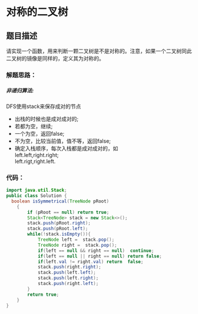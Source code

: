 # 对称的二叉树

## 题目描述
请实现一个函数，用来判断一颗二叉树是不是对称的。注意，如果一个二叉树同此二叉树的镜像是同样的，定义其为对称的。

### 解题思路：
##### 非递归算法:
DFS使用stack来保存成对的节点

+ 出栈的时候也是成对成对的;
+ 若都为空，继续;
+ 一个为空，返回false;
+ 不为空，比较当前值，值不等，返回false;
+ 确定入栈顺序，每次入栈都是成对成对的，如<br>left.left,right.right;<br>left.rigt,right.left.


### 代码：


```java
import java.util.Stack;
public class Solution {
  boolean isSymmetrical(TreeNode pRoot)
    {
        if (pRoot == null) return true;
        Stack<TreeNode> stack = new Stack<>();
        stack.push(pRoot.right);
        stack.push(pRoot.left);
        while(!stack.isEmpty()){
            TreeNode left =  stack.pop();
            TreeNode right =  stack.pop();
            if(left == null && right == null)  continue;
            if(left == null || right == null) return false;
            if(left.val != right.val) return  false;
            stack.push(right.right);
            stack.push(left.left);
            stack.push(left.right);
            stack.push(right.left);
        }
        return true;
    }
}

```